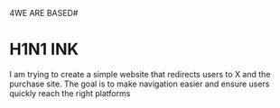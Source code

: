 

4WE ARE BASED#

# H1N1 INK

I am trying to create a simple website that redirects users to X and the purchase site. The goal is to make navigation easier and ensure users quickly reach the right platforms



